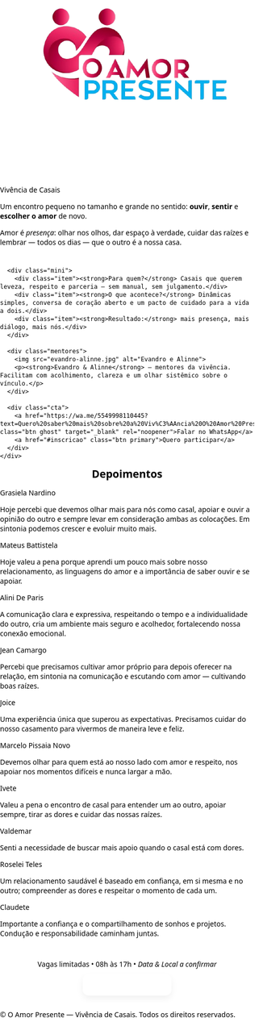 


<html lang="pt-br">
<head>
<meta charset="utf-8">
<meta name="viewport" content="width=device-width, initial-scale=1">
<title>O Amor Presente — Vivência de Casais</title>
<meta name="description" content="Um encontro pequeno no tamanho e grande no sentido: reconectar, ouvir e escolher o amor de novo.">
<style>
  /* Esconde cabeçalhos injetados pelo GitHub Pages */
  .site-header,.page-header,header .project-name,header .site-title,h1.project-name,h1.site-title{display:none!important}

  :root{
    --rose:#C9376E;        /* rosa da logo */
    --rose-10:#FDE7F1;     /* rosa claro */
    --blue:#43A5FF;        /* azul claro da logo */
    --blue-10:#E8F3FF;     /* azul clarinho */
    --ink:#1F2330;
    --soft:#667085;
    --line:#E9EEF5;
    --bg:#FFFFFF;
    --success:#10B981;
  }

  *{box-sizing:border-box}
  html,body{margin:0;padding:0;background:var(--bg);color:var(--ink);
    font-family:ui-sans-serif,system-ui,-apple-system,Segoe UI,Roboto,Ubuntu,"Helvetica Neue",Arial}
  img{max-width:100%;display:block}
  a{text-decoration:none}

  .wrap{max-width:900px;margin:0 auto;padding:22px}

  /* HERO – cartão branco com logo grande */
  .hero{padding:28px 0 12px;background:linear-gradient(135deg, rgba(201,55,110,.06), rgba(67,165,255,.06))}
  .hero-card{
    background:#fff;border:1px solid var(--line);border-radius:18px;
    padding:18px 18px 22px;margin:0 auto;max-width:820px;
    box-shadow:0 10px 26px rgba(0,0,0,.06);text-align:center
  }
  .logo{width:min(280px,70vw);margin:0 auto 8px} /* AUMENTADA */
  .tag{display:inline-block;background:var(--blue-10);color:#1d4ed8;border:1px solid #dbeafe;
    font-weight:700;font-size:12px;letter-spacing:.04em;text-transform:uppercase;
    padding:6px 10px;border-radius:999px;margin-top:8px}
  /* Removido o h1 "O Amor Presente" como você pediu */
  .lead{color:var(--soft);font-size:18px;text-align:center;max-width:640px;margin:10px auto 0}

  .poem{margin:14px auto 4px;max-width:640px;text-align:center;font-size:18px;color:#0f172a}
  .poem em{color:var(--rose)}
  .divider{height:8px;margin:16px auto 14px;max-width:220px;border-radius:999px;
    background:linear-gradient(90deg,var(--rose),var(--blue))}

  /* Mini blocos */
  section{padding:42px 0;border-bottom:1px solid var(--line)}
  .mini{display:grid;gap:12px;margin:8px auto 0;max-width:820px}
  .mini .item{background:#fff;border:1px solid var(--line);border-radius:14px;padding:14px 16px}
  .item strong{color:var(--rose)}

  /* Mentores */
  .mentores{display:flex;gap:14px;align-items:center;justify-content:center;margin:14px auto 0;text-align:center}
  .mentores img{width:96px;height:96px;object-fit:cover;border-radius:12px;border:2px solid var(--line)}
  .mentores p{margin:0;color:var(--soft);font-size:14px;max-width:560px}

  /* Depoimentos alternados por gênero */
  #depoimentos{background:#fff}
  .testimonials{display:grid;gap:16px;max-width:820px;margin:0 auto}
  @media(min-width:860px){.testimonials{grid-template-columns:1fr 1fr}}
  .t-card{border:1px solid var(--line);border-radius:14px;padding:14px 16px;box-shadow:0 6px 18px rgba(0,0,0,.05)}
  .t-name{font-weight:800;margin:0 0 6px;font-size:15px}
  .t-text{margin:0;color:#1f2937;font-size:16.5px;line-height:1.5}
  /* Mulher = rosa; Homem = azul */
  .t-f{background:var(--rose-10);border-color:#F9C9DA}
  .t-f .t-name{color:var(--rose)}
  .t-m{background:var(--blue-10);border-color:#cfe7ff}
  .t-m .t-name{color:var(--blue)}

  /* CTA */
  .cta{display:flex;gap:10px;justify-content:center;flex-wrap:wrap;margin:16px 0 0}
  .btn{display:inline-block;padding:12px 16px;border-radius:12px;font-weight:800;box-shadow:0 6px 14px rgba(0,0,0,.06)}
  .primary{background:var(--rose);color:#fff}
  .ghost{background:#fff;border:2px solid var(--blue);color:var(--blue)}
  .primary:hover{filter:brightness(1.05)}
  .ghost:hover{background:var(--blue);color:#fff}

  /* Rodapé com fundo rosa */
  footer{padding:18px 0 24px;text-align:center;background:var(--rose);color:#fff;font-size:13px;border-top:1px solid var(--rose)}
</style>
</head>
<body>

<!-- HERO -->
<div class="hero">
  <div class="wrap">
    <div class="hero-card">
      <img src="logo1.png" alt="Logo O Amor Presente" class="logo">
      <span class="tag">Vivência de Casais</span>
      <p class="lead">Um encontro pequeno no tamanho e grande no sentido: <strong>ouvir</strong>, <strong>sentir</strong> e <strong>escolher o amor</strong> de novo.</p>
      <div class="poem">Amor é <em>presença</em>: olhar nos olhos, dar espaço à verdade, cuidar das raízes e lembrar — todos os dias — que o outro é a nossa casa.</div>
      <div class="divider" aria-hidden="true"></div>

      <div class="mini">
        <div class="item"><strong>Para quem?</strong> Casais que querem leveza, respeito e parceria — sem manual, sem julgamento.</div>
        <div class="item"><strong>O que acontece?</strong> Dinâmicas simples, conversa de coração aberto e um pacto de cuidado para a vida a dois.</div>
        <div class="item"><strong>Resultado:</strong> mais presença, mais diálogo, mais nós.</div>
      </div>

      <div class="mentores">
        <img src="evandro-alinne.jpg" alt="Evandro e Alinne">
        <p><strong>Evandro & Alinne</strong> — mentores da vivência. Facilitam com acolhimento, clareza e um olhar sistêmico sobre o vínculo.</p>
      </div>

      <div class="cta">
        <a href="https://wa.me/5549998110445?text=Quero%20saber%20mais%20sobre%20a%20Viv%C3%AAncia%20O%20Amor%20Presente" class="btn ghost" target="_blank" rel="noopener">Falar no WhatsApp</a>
        <a href="#inscricao" class="btn primary">Quero participar</a>
      </div>
    </div>
  </div>
</div>

<!-- DEPOIMENTOS (alternando F/M começando com mulher) -->
<section id="depoimentos">
  <div class="wrap">
    <h2 style="text-align:center;margin:0 0 12px">Depoimentos</h2>
    <div class="testimonials">
      <!-- F -->
      <div class="t-card t-f"><p class="t-name">Grasiela Nardino</p><p class="t-text">Hoje percebi que devemos olhar mais para nós como casal, apoiar e ouvir a opinião do outro e sempre levar em consideração ambas as colocações. Em sintonia podemos crescer e evoluir muito mais.</p></div>
      <!-- M -->
      <div class="t-card t-m"><p class="t-name">Mateus Battistela</p><p class="t-text">Hoje valeu a pena porque aprendi um pouco mais sobre nosso relacionamento, as linguagens do amor e a importância de saber ouvir e se apoiar.</p></div>
      <!-- F -->
      <div class="t-card t-f"><p class="t-name">Alini De Paris</p><p class="t-text">A comunicação clara e expressiva, respeitando o tempo e a individualidade do outro, cria um ambiente mais seguro e acolhedor, fortalecendo nossa conexão emocional.</p></div>
      <!-- M -->
      <div class="t-card t-m"><p class="t-name">Jean Camargo</p><p class="t-text">Percebi que precisamos cultivar amor próprio para depois oferecer na relação, em sintonia na comunicação e escutando com amor — cultivando boas raízes.</p></div>
      <!-- F -->
      <div class="t-card t-f"><p class="t-name">Joice</p><p class="t-text">Uma experiência única que superou as expectativas. Precisamos cuidar do nosso casamento para vivermos de maneira leve e feliz.</p></div>
      <!-- M -->
      <div class="t-card t-m"><p class="t-name">Marcelo Pissaia Novo</p><p class="t-text">Devemos olhar para quem está ao nosso lado com amor e respeito, nos apoiar nos momentos difíceis e nunca largar a mão.</p></div>
      <!-- F -->
      <div class="t-card t-f"><p class="t-name">Ivete</p><p class="t-text">Valeu a pena o encontro de casal para entender um ao outro, apoiar sempre, tirar as dores e cuidar das nossas raízes.</p></div>
      <!-- M -->
      <div class="t-card t-m"><p class="t-name">Valdemar</p><p class="t-text">Senti a necessidade de buscar mais apoio quando o casal está com dores.</p></div>
      <!-- F (restantes) -->
      <div class="t-card t-f"><p class="t-name">Roselei Teles</p><p class="t-text">Um relacionamento saudável é baseado em confiança, em si mesma e no outro; compreender as dores e respeitar o momento de cada um.</p></div>
      <div class="t-card t-f"><p class="t-name">Claudete</p><p class="t-text">Importante a confiança e o compartilhamento de sonhos e projetos. Condução e responsabilidade caminham juntas.</p></div>
    </div>
  </div>
</section>

<!-- CTA final curtinha -->
<section id="inscricao" style="padding:28px 0">
  <div class="wrap" style="text-align:center">
    <p style="margin:0 0 10px;color:var(--soft)">Vagas limitadas • 08h às 17h • <em>Data & Local a confirmar</em></p>
    <a href="https://wa.me/5549998110445?text=Quero%20garantir%20minha%20vaga%20na%20Viv%C3%AAncia%20O%20Amor%20Presente" class="btn primary" target="_blank" rel="noopener">Garantir minha vaga</a>
  </div>
</section>

<footer>
  <div class="wrap">© O Amor Presente — Vivência de Casais. Todos os direitos reservados.</div>
</footer>

</body>
</html>
